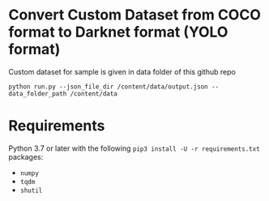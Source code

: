 # Convert Custom Dataset from COCO format to Darknet format (YOLO format)

Custom dataset for sample is given in data folder of this github repo

```
python run.py --json_file_dir /content/data/output.json --data_folder_path /content/data
```

# Requirements

Python 3.7 or later with the following `pip3 install -U -r requirements.txt` packages:

- `numpy`
- `tqdm`
- `shutil`
